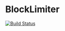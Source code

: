 # BlockLimiter

[![Build Status](http://jenkins.usrv.eu:8081/buildStatus/icon?job=BlockLimiter)](http://jenkins.usrv.eu:8081/job/BlockLimiter/)
